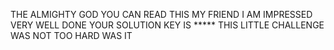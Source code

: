 THE ALMIGHTY GOD YOU CAN READ THIS MY FRIEND I AM IMPRESSED VERY WELL DONE YOUR SOLUTION KEY IS ***** THIS LITTLE CHALLENGE WAS NOT TOO HARD WAS IT